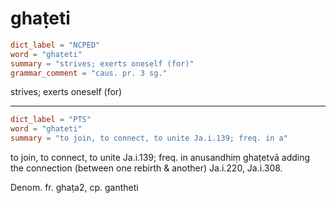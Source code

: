 # ghaṭeti

``` toml
dict_label = "NCPED"
word = "ghaṭeti"
summary = "strives; exerts oneself (for)"
grammar_comment = "caus. pr. 3 sg."
```

strives; exerts oneself (for)

--------------------

``` toml
dict_label = "PTS"
word = "ghaṭeti"
summary = "to join, to connect, to unite Ja.i.139; freq. in a"
```

to join, to connect, to unite Ja.i.139; freq. in anusandhiṃ ghaṭetvā adding the connection (between one rebirth & another) Ja.i.220, Ja.i.308.

Denom. fr. ghaṭa2, cp. gantheti

